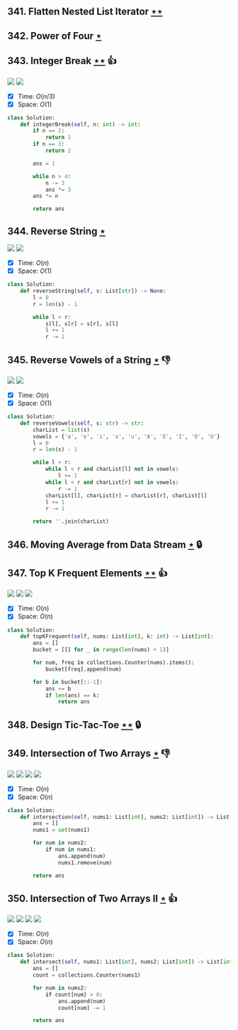 ## 341. Flatten Nested List Iterator [$\star\star$](https://leetcode.com/problems/flatten-nested-list-iterator)

## 342. Power of Four [$\star$](https://leetcode.com/problems/power-of-four)

## 343. Integer Break [$\star\star$](https://leetcode.com/problems/integer-break) :thumbsup:

![](https://img.shields.io/badge/-Dynamic%20Programming-113285.svg?style=flat-square) ![](https://img.shields.io/badge/-Math-434343.svg?style=flat-square)

- [x] Time: $O(n / 3)$
- [x] Space: $O(1)$

```python
class Solution:
    def integerBreak(self, n: int) -> int:
        if n == 2:
            return 1
        if n == 3:
            return 2

        ans = 1

        while n > 4:
            n -= 3
            ans *= 3
        ans *= n

        return ans
```

## 344. Reverse String [$\star$](https://leetcode.com/problems/reverse-string)

![](https://img.shields.io/badge/-String-60373E.svg?style=flat-square) ![](https://img.shields.io/badge/-Two%20Pointers-2EA9DF.svg?style=flat-square)

- [x] Time: $O(n)$
- [x] Space: $O(1)$

```python
class Solution:
    def reverseString(self, s: List[str]) -> None:
        l = 0
        r = len(s) - 1

        while l < r:
            s[l], s[r] = s[r], s[l]
            l += 1
            r -= 1
```

## 345. Reverse Vowels of a String [$\star$](https://leetcode.com/problems/reverse-vowels-of-a-string) :thumbsdown:

![](https://img.shields.io/badge/-String-60373E.svg?style=flat-square) ![](https://img.shields.io/badge/-Two%20Pointers-2EA9DF.svg?style=flat-square)

- [x] Time: $O(n)$
- [x] Space: $O(1)$

```python
class Solution:
    def reverseVowels(self, s: str) -> str:
        charList = list(s)
        vowels = {'a', 'e', 'i', 'o', 'u', 'A', 'E', 'I', 'O', 'U'}
        l = 0
        r = len(s) - 1

        while l < r:
            while l < r and charList[l] not in vowels:
                l += 1
            while l < r and charList[r] not in vowels:
                r -= 1
            charList[l], charList[r] = charList[r], charList[l]
            l += 1
            r -= 1

        return ''.join(charList)
```

## 346. Moving Average from Data Stream [$\star$](https://leetcode.com/problems/moving-average-from-data-stream) 🔒

## 347. Top K Frequent Elements [$\star\star$](https://leetcode.com/problems/top-k-frequent-elements) :thumbsup:

![](https://img.shields.io/badge/-Bucket%20Sort-DB4D6D.svg?style=flat-square) ![](https://img.shields.io/badge/-Hash%20Table-7BA23F.svg?style=flat-square) ![](https://img.shields.io/badge/-Heap-0F4C3A.svg?style=flat-square)

- [x] Time: $O(n)$
- [x] Space: $O(n)$

```python
class Solution:
    def topKFrequent(self, nums: List[int], k: int) -> List[int]:
        ans = []
        bucket = [[] for _ in range(len(nums) + 1)]

        for num, freq in collections.Counter(nums).items():
            bucket[freq].append(num)

        for b in bucket[::-1]:
            ans += b
            if len(ans) == k:
                return ans
```

## 348. Design Tic-Tac-Toe [$\star\star$](https://leetcode.com/problems/design-tic-tac-toe) 🔒

## 349. Intersection of Two Arrays [$\star$](https://leetcode.com/problems/intersection-of-two-arrays) :thumbsdown:

![](https://img.shields.io/badge/-Binary%20Search-1B813E.svg?style=flat-square) ![](https://img.shields.io/badge/-Hash%20Table-7BA23F.svg?style=flat-square) ![](https://img.shields.io/badge/-Sort-0F2540.svg?style=flat-square) ![](https://img.shields.io/badge/-Two%20Pointers-2EA9DF.svg?style=flat-square)

- [x] Time: $O(n)$
- [x] Space: $O(n)$

```python
class Solution:
    def intersection(self, nums1: List[int], nums2: List[int]) -> List[int]:
        ans = []
        nums1 = set(nums1)

        for num in nums2:
            if num in nums1:
                ans.append(num)
                nums1.remove(num)

        return ans
```

## 350. Intersection of Two Arrays II [$\star$](https://leetcode.com/problems/intersection-of-two-arrays-ii) :thumbsup:

![](https://img.shields.io/badge/-Binary%20Search-1B813E.svg?style=flat-square) ![](https://img.shields.io/badge/-Hash%20Table-7BA23F.svg?style=flat-square) ![](https://img.shields.io/badge/-Sort-0F2540.svg?style=flat-square) ![](https://img.shields.io/badge/-Two%20Pointers-2EA9DF.svg?style=flat-square)

- [x] Time: $O(n)$
- [x] Space: $O(n)$

```python
class Solution:
    def intersect(self, nums1: List[int], nums2: List[int]) -> List[int]:
        ans = []
        count = collections.Counter(nums1)

        for num in nums2:
            if count[num] > 0:
                ans.append(num)
                count[num] -= 1

        return ans
```
